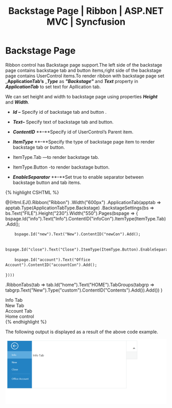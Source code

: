 ﻿---
layout: post
title: Backstage Page | Ribbon | ASP.NET MVC | Syncfusion
description: backstage page
platform: ejmvc
control: Ribbon
documentation: ug
---

# Backstage Page

Ribbon control has Backstage page support.The left side of the backstage page contains backstage tab and button items,right side of the backstage page contains UserControl items.To render ribbon with backstage page set _**ApplicationTab’s** __**Type**_ as _**"Backstage"**_ and _**Text**_ property in _**ApplicationTab**_ to set text for Apllication tab.

 We can set height and width to backstage page using properties _**Height**_ and _**Width**_.

* _**Id**_ **–** Specify id of backstage tab and button .

* _**Text**_**–** Specify text of backstage tab and button.

* _**ContentID**_ **–**Specify id of UserControl’s Parent item.

* _**ItemType**_ **–**Specify the type of backstage page item to render backstage tab or button.

* ItemType.Tab —to render backstage tab.

* ItemType.Button -to render backstage button.

* _**EnableSeparator**_ **–**Set true to enable separator between backstage button and tab items.




{% highlight CSHTML %}

@(Html.EJ().Ribbon("Ribbon")
.Width("600px")
.ApplicationTab(apptab => apptab.Type(ApplicationTabType.Backstage)
	.BackstageSettings(bs => bs.Text("FILE").Height("230").Width("550").Pages(bspage =>
	{
		bspage.Id("info").Text("Info").ContentID("infoCon").ItemType(ItemType.Tab).Add();

		bspage.Id("new").Text("New").ContentID("newCon").Add();

		bspage.Id("close").Text("Close").ItemType(ItemType.Button).EnableSeparator(true).Add();

		bspage.Id("account").Text("Office Account").ContentID("accountCon").Add();

	})))
.RibbonTabs(tab => tab.Id("home").Text("HOME").TabGroups(tabgrp => tabgrp.Text("New").Type("custom").ContentID("Contents").Add()).Add())
)

<div id="infoCon">Info Tab</div>

<div id="newCon">New Tab</div>

<div id="accountCon">Account Tab</div>

<div id="Contents">Home control</div>
{% endhighlight %}


The following output is displayed as a result of the above code example.

![](BackstagePage_images\backstagepage_img1.png)
